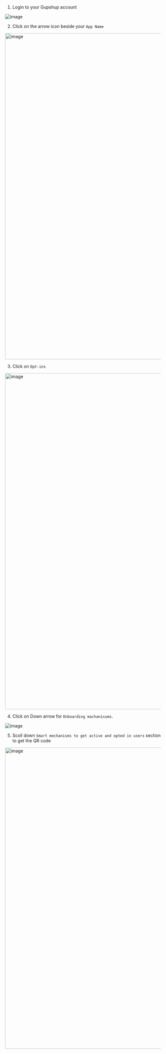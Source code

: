 1. Login to your Gupshup account



![image](https://user-images.githubusercontent.com/32592458/220826581-84febd93-1abc-47e9-9129-02162d13515a.png)



2. Click on the arrow icon beside your `App Name`

<img width="1055" alt="image" src="https://github.com/user-attachments/assets/ac4aad1a-0726-4840-b478-64492197709d"/>

3. Click on `Opt-ins`

<img width="1087" alt="image" src="https://github.com/user-attachments/assets/a3464ff1-d69a-4cab-ab31-87af0e97e31d"/>



4. Click on Down arrow for `Onboarding machanisums`.

![image](https://user-images.githubusercontent.com/32592458/220826599-b9caa656-118e-4313-b5c8-5e14c15898b4.png)



5. Scoll down `Smart mechanisms to get active and opted in users` section to get the QR code

<img width="974" alt="image" src="https://github.com/user-attachments/assets/843e5cbe-96e0-4285-8dc5-42c8eacd4256"/>
